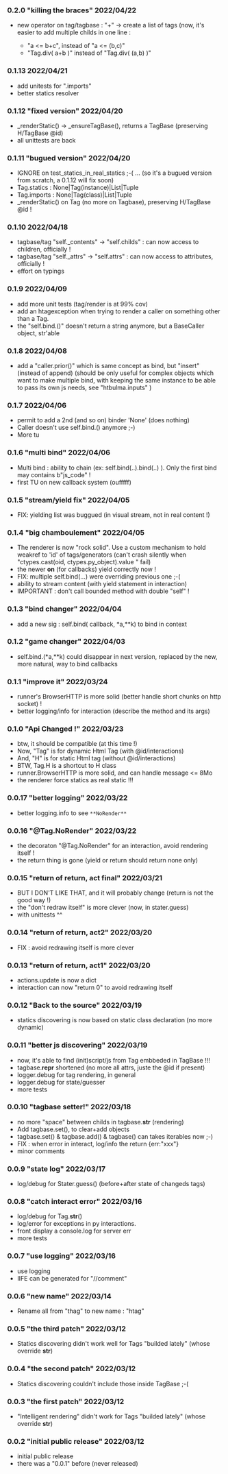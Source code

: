 ### 0.2.0 "killing the braces" 2022/04/22

 * new operator on tag/tagbase : "+" -> create a list of tags
   (now, it's easier to add multiple childs in one line :

    - "a <= b+c", instead of "a <= (b,c)"
    - "Tag.div( a+b )" instead of "Tag.div( (a,b) )"

### 0.1.13 2022/04/21

 * add unitests for ".imports"
 * better statics resolver

### 0.1.12 "fixed version" 2022/04/20

 * _renderStatic() -> _ensureTagBase(), returns a TagBase (preserving H/TagBase @id)
 * all unittests are back

### 0.1.11 "bugued version" 2022/04/20

 * IGNORE on test_statics_in_real_statics ;-( ... (so it's a bugued version from scratch, a 0.1.12 will fix soon)
 * Tag.statics : None|Tag(instance)|List|Tuple
 * Tag.imports : None|Tag(class)|List|Tuple
 * _renderStatic() on Tag (no more on Tagbase), preserving H/TagBase @id !

### 0.1.10 2022/04/18

 - tagbase/tag "self._contents" -> "self.childs" : can now access to children, officially !
 - tagbase/tag "self._attrs" -> "self.attrs" : can now access to attributes, officially !
 - effort on typings

### 0.1.9 2022/04/09

 * add more unit tests (tag/render is at 99% cov)
 * add an htagexception when trying to render a caller on something other than a Tag.
 * the "self.bind.<method>()" doesn't return a string anymore, but a BaseCaller object, str'able

### 0.1.8 2022/04/08

 * add a "caller.prior()" which is same concept as bind, but "insert" (instead of append)
   (should be only useful for complex objects which want to make multiple bind, with keeping the same instance
   to be able to pass its own js needs, see "htbulma.inputs" )

### 0.1.7 2022/04/06

 * permit to add a 2nd (and so on) binder 'None' (does nothing)
 * Caller doesn't use self.bind.<method>() anymore ;-)
 * More tu

### 0.1.6 "multi bind" 2022/04/06

 * Multi bind : ability to chain (ex: self.bind(..).bind(..) ). Only the first bind may contains b"js_code" !
 * first TU on new callback system (oufffff)

### 0.1.5 "stream/yield fix" 2022/04/05

 * FIX: yielding list was buggued (in visual stream, not in real content !)

### 0.1.4 "big chamboulement" 2022/04/05

 * The renderer is now "rock solid". Use a custom mechanism to hold weakref to 'id' of tags/generators
   (can't crash silently when "ctypes.cast(oid, ctypes.py_object).value " fail)
 * the newer __on__ (for callbacks) yield correctly now !
 * FIX: multiple self.bind(...) were overriding previous one ;-(
 * ability to stream content (with yield statement in interaction)
 * IMPORTANT : don't call bounded method with double "self" !

### 0.1.3 "bind changer" 2022/04/04

 * add a new sig : self.bind( callback, *a,**k) to bind in context

### 0.1.2 "game changer" 2022/04/03

 * self.bind.<method>(*a,**k) could disappear in next version, replaced
   by the new, more natural, way to bind callbacks

### 0.1.1 "improve it" 2022/03/24

 * runner's BrowserHTTP is more solid (better handle short chunks on http socket) !
 * better logging/info for interaction (describe the method and its args)

### 0.1.0 "Api Changed !" 2022/03/23

 * btw, it should be compatible (at this time !)
 * Now, "Tag" is for dynamic Html Tag (with @id/interactions)
 * And, "H" is for static Html tag (without @id/interactions)
 * BTW, Tag.H is a shortcut to H class
 * runner.BrowserHTTP is more solid, and can handle message <= 8Mo
 * the renderer force statics as real static !!!

### 0.0.17 "better logging" 2022/03/22

 * better logging.info to see `**NoRender**`

### 0.0.16 "@Tag.NoRender" 2022/03/22

 * the decoraton "@Tag.NoRender" for an interaction, avoid rendering itself !
 * the return thing is gone (yield or return should return none only)

### 0.0.15 "return of return, act final" 2022/03/21

 * BUT I DON'T LIKE THAT, and it will probably change (return is not the good way !)
 * the "don't redraw itself" is more clever (now, in stater.guess)
 * with unittests ^^

### 0.0.14 "return of return, act2" 2022/03/20

 * FIX : avoid redrawing itself is more clever

### 0.0.13 "return of return, act1" 2022/03/20

 * actions.update is now a dict
 * interaction can now "return 0" to avoid redrawing itself

### 0.0.12 "Back to the source" 2022/03/19

 * statics discovering is now based on static class declaration (no more dynamic)

### 0.0.11 "better js discovering" 2022/03/19

 * now, it's able to find (init)script/js from Tag embbeded in TagBase !!!
 * tagbase.__repr__ shortened (no more all attrs, juste the @id if present)
 * logger.debug for tag rendering, in general
 * logger.debug for state/guesser
 * more tests

### 0.0.10 "tagbase setter!" 2022/03/18

 * no more "space" between childs in tagbase.__str__ (rendering)
 * Add tagbase.set(), to clear+add objects
 * tagbase.set() & tagbase.add() & tagbase() can takes iterables now ;-)
 * FIX : when error in interact, log/info the return {err:"xxx"}
 * minor comments

### 0.0.9 "state log" 2022/03/17

 * log/debug for Stater.guess() (before+after state of changeds tags)

### 0.0.8 "catch interact error" 2022/03/16

 * log/debug for Tag.__str__()
 * log/error for exceptions in py interactions.
 * front display a console.log for server err
 * more tests

### 0.0.7 "use logging" 2022/03/16

 * use logging
 * IIFE can be generated for "//comment"

### 0.0.6 "new name" 2022/03/14

 * Rename all from "thag" to new name : "htag"

### 0.0.5 "the third patch" 2022/03/12

 * Statics discovering didn't work well for Tags "builded lately" (whose override __str__)

### 0.0.4 "the second patch" 2022/03/12

 * Statics discovering couldn't include those inside TagBase ;-(

### 0.0.3 "the first patch" 2022/03/12

 * "Intelligent rendering" didn't work for Tags "builded lately" (whose override __str__)

### 0.0.2 "initial public release" 2022/03/12

 * initial public release
 * there was a "0.0.1" before (never released)


